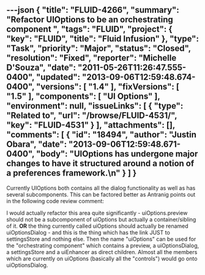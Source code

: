 ---json
{
  "title": "FLUID-4266",
  "summary": "Refactor UIOptions to be an orchestrating component ",
  "tags": "FLUID",
  "project": {
    "key": "FLUID",
    "title": "Fluid Infusion"
  },
  "type": "Task",
  "priority": "Major",
  "status": "Closed",
  "resolution": "Fixed",
  "reporter": "Michelle D'Souza",
  "date": "2011-05-26T11:26:47.555-0400",
  "updated": "2013-09-06T12:59:48.674-0400",
  "versions": [
    "1.4"
  ],
  "fixVersions": [
    "1.5"
  ],
  "components": [
    "UI Options"
  ],
  "environment": null,
  "issueLinks": [
    {
      "type": "Related to",
      "url": "/browse/FLUID-4531/",
      "key": "FLUID-4531"
    }
  ],
  "attachments": [],
  "comments": [
    {
      "id": "18494",
      "author": "Justin Obara",
      "date": "2013-09-06T12:59:48.671-0400",
      "body": "UIOptions has undergone major changes to have it structured around a notion of a preferences framework.\n"
    }
  ]
}
---
Currently UIOptions both contains all the dialog functionality as well as has several subcomponents. This can be factored better as Antranig points out in the following code review comment:

I would actually refactor this area quite significantly - uiOptions.preview should not be a subcomponent of uiOptions but actually a container/sibling of it. **OR** the thing currently called uiOptions should actually be renamed uiOptionsDialog - and this is the thing which has the link JUST to settingsStore and nothing else. Then the name "uiOptions" can be used for the "orchestrating component" which contains a preview, a uiOptionsDialog, a settingsStore and a uiEnhancer as direct children. Almost all the members which are currently on uiOptions (basically all the "controls") would go onto uiOptionsDialog.

        